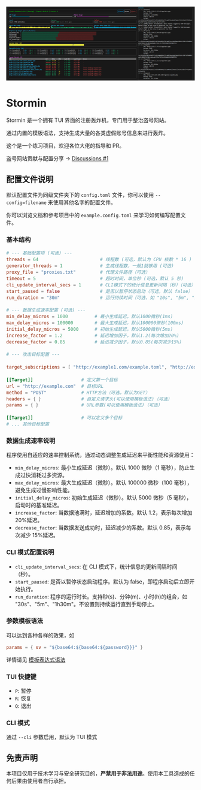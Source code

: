 ![Screenshot](./doc/screenshot.png)

# Stormin

Stormin 是一个拥有 TUI 界面的注册轰炸机，专门用于整治盗号网站。

通过内置的模板语法，支持生成大量的各类虚假账号信息来进行轰炸。

这个是一个练习项目，欢迎各位大佬的指导和 PR。

盗号网站贡献与配置分享 -> [Discussions #1](https://github.com/Noctiro/stormin/discussions/1)

## 配置文件说明

默认配置文件为同级文件夹下的 `config.toml` 文件，你可以使用 `--config=filename` 来使用其他名字的配置文件。

你可以浏览文档和参考项目中的 `example.config.toml` 来学习如何编写配置文件。

### 基本结构

```toml
# --- 基础配置项 (可选) ---
threads = 64                       # 线程数 (可选，默认为 CPU 核数 * 16 )
generator_threads = 1              # 生成线程数，一般1就够用 (可选)
proxy_file = "proxies.txt"         # 代理文件路径（可选）
timeout = 5                        # 超时时间，单位秒 (可选，默认 5 秒)
cli_update_interval_secs = 1       # CLI模式下的统计信息更新间隔（秒）（可选）
start_paused = false               # 是否以暂停状态启动（可选，默认 false）
run_duration = "30m"               # 运行持续时间（可选，如 "10s", "5m", "1h"）

# --- 数据生成速率配置 (可选) ---
min_delay_micros = 1000          # 最小生成延迟，默认1000微秒(1ms)
max_delay_micros = 100000        # 最大生成延迟，默认100000微秒(100ms)
initial_delay_micros = 5000      # 初始生成延迟，默认5000微秒(5ms)
increase_factor = 1.2            # 延迟增加因子，默认1.2(每次增加20%)
decrease_factor = 0.85           # 延迟减少因子，默认0.85(每次减少15%)

# --- 攻击目标配置 ---

target_subscriptions = [ "http://example1.com/example.toml", "http://example2.com/example.toml" ] # 远程Target配置，支持多个订阅源 (可选)

[[Target]]                  # 定义第一个目标
url = "http://example.com"  # 目标URL
method = "POST"             # HTTP方法（可选，默认为GET）
headers = { }               # 自定义请求头(可以使用模板语法)（可选）
params = { }                # URL参数(可以使用模板语法)（可选）

[[Target]]                  # 可以定义多个目标
# ... 其他目标配置
```

### 数据生成速率说明

程序使用自适应的速率控制系统，通过动态调整生成延迟来平衡性能和资源使用：

- `min_delay_micros`: 最小生成延迟（微秒）。默认 1000 微秒（1 毫秒），防止生成过快消耗过多资源。
- `max_delay_micros`: 最大生成延迟（微秒）。默认 100000 微秒（100 毫秒），避免生成过慢影响性能。
- `initial_delay_micros`: 初始生成延迟（微秒）。默认 5000 微秒（5 毫秒），启动时的基准延迟。
- `increase_factor`: 当数据池满时，延迟增加的系数。默认 1.2，表示每次增加 20%延迟。
- `decrease_factor`: 当数据发送成功时，延迟减少的系数。默认 0.85，表示每次减少 15%延迟。

### CLI 模式配置说明

- `cli_update_interval_secs`: 在 CLI 模式下，统计信息的更新间隔时间（秒）。
- `start_paused`: 是否以暂停状态启动程序。默认为 false，即程序启动后立即开始执行。
- `run_duration`: 程序的运行时长。支持秒(s)、分钟(m)、小时(h)的组合，如 "30s"、"5m"、"1h30m"。不设置则持续运行直到手动停止。

### 参数模板语法

可以达到各种各样的效果，如

```toml
params = { sv = "${base64:${base64:${password}}}" }
```

详情请见 [模板表达式语法](./doc/grammar.md)

### TUI 快捷键

- `P`: 暂停
- `R`: 恢复
- `Q`: 退出

### CLI 模式

通过 `--cli` 参数启用，默认为 TUI 模式

## 免责声明

本项目仅用于技术学习与安全研究目的，**严禁用于非法用途**。使用本工具造成的任何后果由使用者自行承担。
